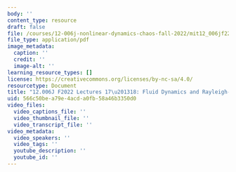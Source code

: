 ```yaml
---
body: ''
content_type: resource
draft: false
file: /courses/12-006j-nonlinear-dynamics-chaos-fall-2022/mit12_006jf22_lec17-18.pdf
file_type: application/pdf
image_metadata:
  caption: ''
  credit: ''
  image-alt: ''
learning_resource_types: []
license: https://creativecommons.org/licenses/by-nc-sa/4.0/
resourcetype: Document
title: "12.006J F2022 Lectures 17\u201318: Fluid Dynamics and Rayleigh-Benard Convection"
uid: 566c50be-a79e-4acd-a0fb-58a46b3350d0
video_files:
  video_captions_file: ''
  video_thumbnail_file: ''
  video_transcript_file: ''
video_metadata:
  video_speakers: ''
  video_tags: ''
  youtube_description: ''
  youtube_id: ''
---
```

